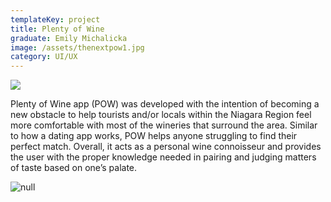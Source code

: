 ```yaml
---
templateKey: project
title: Plenty of Wine
graduate: Emily Michalicka
image: /assets/thenextpow1.jpg
category: UI/UX
---
```

![](/assets/thenextpow3.jpg)

Plenty of Wine app (POW) was developed with the intention of becoming a new obstacle to help tourists and/or locals within the Niagara Region feel more comfortable with most of the wineries that surround the area. Similar to how a dating app works, POW helps anyone struggling to find their perfect match. Overall, it acts as a personal wine connoisseur and provides the user with the proper knowledge needed in pairing and judging matters of taste based on one’s palate. 

![null](/assets/thenext_pow2.jpg)
